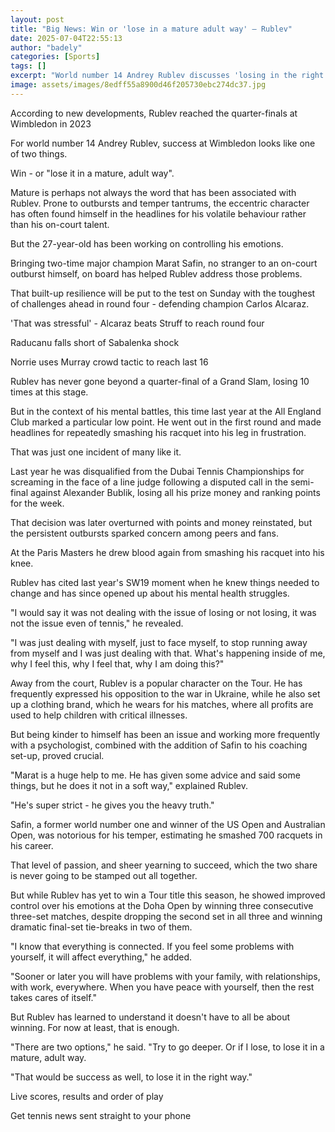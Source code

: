 ```yaml
---
layout: post
title: "Big News: Win or 'lose in a mature adult way' – Rublev"
date: 2025-07-04T22:55:13
author: "badely"
categories: [Sports]
tags: []
excerpt: "World number 14 Andrey Rublev discusses 'losing in the right way' as he continues his run at Wimbledon, where he will meet Carlos Alcaraz in the fourt"
image: assets/images/8edff55a8900d46f205730ebc274dc37.jpg
---
```


According to new developments, Rublev reached the quarter-finals at Wimbledon in 2023

For world number 14 Andrey Rublev, success at Wimbledon looks like one of two things.

Win - or "lose it in a mature, adult way".

Mature is perhaps not always the word that has been associated with Rublev. Prone to outbursts and temper tantrums, the eccentric character has often found himself in the headlines for his volatile behaviour rather than his on-court talent.

But the 27-year-old has been working on controlling his emotions.

Bringing two-time major champion Marat Safin, no stranger to an on-court outburst himself, on board has helped Rublev address those problems.

That built-up resilience will be put to the test on Sunday with the toughest of challenges ahead in round four - defending champion Carlos Alcaraz.

'That was stressful' - Alcaraz beats Struff to reach round four

Raducanu falls short of Sabalenka shock

Norrie uses Murray crowd tactic to reach last 16

Rublev has never gone beyond a quarter-final of a Grand Slam, losing 10 times at this stage.

But in the context of his mental battles, this time last year at the All England Club marked a particular low point. He went out in the first round and made headlines for repeatedly smashing his racquet into his leg in frustration.

That was just one incident of many like it.

Last year he was disqualified from the Dubai Tennis Championships for screaming in the face of a line judge following a disputed call in the semi-final against Alexander Bublik, losing all his prize money and ranking points for the week.

That decision was later overturned with points and money reinstated, but the persistent outbursts sparked concern among peers and fans.

At the Paris Masters he drew blood again from smashing his racquet into his knee.

Rublev has cited last year's SW19 moment when he knew things needed to change and has since opened up about his mental health struggles.

"I would say it was not dealing with the issue of losing or not losing, it was not the issue even of tennis," he revealed.

"I was just dealing with myself, just to face myself, to stop running away from myself and I was just dealing with that. What's happening inside of me, why I feel this, why I feel that, why I am doing this?"

Away from the court, Rublev is a popular character on the Tour. He has frequently expressed his opposition to the war in Ukraine, while he also set up a clothing brand, which he wears for his matches, where all profits are used to help children with critical illnesses.

But being kinder to himself has been an issue and working more frequently with a psychologist, combined with the addition of Safin to his coaching set-up, proved crucial.

"Marat is a huge help to me. He has given some advice and said some things, but he does it not in a soft way," explained Rublev.

"He's super strict - he gives you the heavy truth."

Safin, a former world number one and winner of the US Open and Australian Open, was notorious for his temper, estimating he smashed 700 racquets in his career.

That level of passion, and sheer yearning to succeed, which the two share is never going to be stamped out all together.

But while Rublev has yet to win a Tour title this season, he showed improved control over his emotions at the Doha Open by winning three consecutive three-set matches, despite dropping the second set in all three and winning dramatic final-set tie-breaks in two of them.

"I know that everything is connected. If you feel some problems with yourself, it will affect everything," he added.

"Sooner or later you will have problems with your family, with relationships, with work, everywhere. When you have peace with yourself, then the rest takes cares of itself."

But Rublev has learned to understand it doesn't have to all be about winning. For now at least, that is enough.

"There are two options," he said. "Try to go deeper. Or if I lose, to lose it in a mature, adult way. 

"That would be success as well, to lose it in the right way."

Live scores, results and order of play

Get tennis news sent straight to your phone

